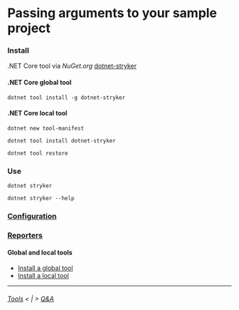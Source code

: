 # Passing arguments to your sample project

### Install
.NET Core tool via _NuGet.org_
[dotnet-stryker](https://www.nuget.org/packages/dotnet-stryker/)

#### .NET Core global tool
```
dotnet tool install -g dotnet-stryker
```

#### .NET Core local tool
```
dotnet new tool-manifest
```
```
dotnet tool install dotnet-stryker
```
```
dotnet tool restore
```

### Use
```
dotnet stryker
```
```
dotnet stryker --help
```

### [Configuration](https://github.com/stryker-mutator/stryker-net/blob/master/docs/Configuration.md)

### [Reporters](https://github.com/stryker-mutator/stryker-net/blob/master/docs/Reporters.md)

#### Global and local tools
- [Install a global tool](https://docs.microsoft.com/en-us/dotnet/core/tools/global-tools#install-a-global-tool)
- [Install a local tool](https://docs.microsoft.com/en-us/dotnet/core/tools/global-tools#install-a-local-tool)

---
###### [Tools](./MutationTesting_Tools.md) < | > [Q&A](./QA.md)
